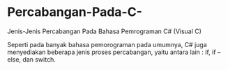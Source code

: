 # Percabangan-Pada-C-
Jenis-Jenis Percabangan Pada Bahasa Pemrograman C# (Visual C)


Seperti pada banyak bahasa pemorograman pada umumnya, C# juga menyediakan beberapa jenis proses percabangan,
yaitu antara lain : if, if – else,  dan switch.


